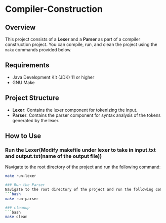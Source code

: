 # Compiler-Construction

## Overview
This project consists of a **Lexer** and a **Parser** as part of a compiler construction project. You can compile, run, and clean the project using the `make` commands provided below.

## Requirements
- Java Development Kit (JDK) 11 or higher
- GNU Make

## Project Structure
- **Lexer**: Contains the lexer component for tokenizing the input.
- **Parser**: Contains the parser component for syntax analysis of the tokens generated by the lexer.

## How to Use

### Run the Lexer(Modify makefile under lexer to take in input.txt and output.txt(name of the output file)) 

Navigate to the root directory of the project and run the following command:
```bash
make run-lexer

### Run the Parser
Navigate to the root directory of the project and run the following command:
```bash
make run-parser

### cleanup 
```bash
make clean
